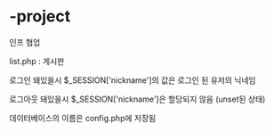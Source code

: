 # -project
인프 협업

list.php : 게시판

로그인 돼있을시 $_SESSION['nickname']의 값은 로그인 된 유저의 닉네임

로그아웃 돼있을시 $_SESSION['nickname']은 할당되지 않음 (unset된 상태)

데이터베이스의 이름은 config.php에 저장됨
